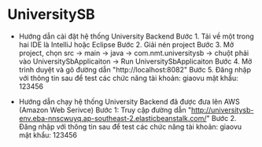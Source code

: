 # UniversitySB
- Hướng dẫn cài đặt hệ thống University Backend
Bước 1. Tải về một trong hai IDE là IntelliJ hoặc Eclipse
Bước 2. Giải nén project
Bước 3. Mở project, chọn src -> main -> java -> com.nmt.universitysb 
-> chuột phải vào UniversitySbApplicaiton -> Run UniversitySbApplicaiton
Bước 4. Mở trình duyệt và gõ đường dẫn "http://localhost:8082"
Bước 5. Đăng nhập với thông tin sau để test các chức năng
tài khoản: giaovu
mật khẩu: 123456

- Hướng dẫn chạy hệ thống University Backend đã được đưa lên AWS (Amazon Web Serivce)
Bước 1: Truy cập đường dẫn "http://universitysb-env.eba-nnscwuyq.ap-southeast-2.elasticbeanstalk.com/"
Bước 2. Đăng nhập với thông tin sau để test các chức năng
tài khoản: giaovu
mật khẩu: 123456